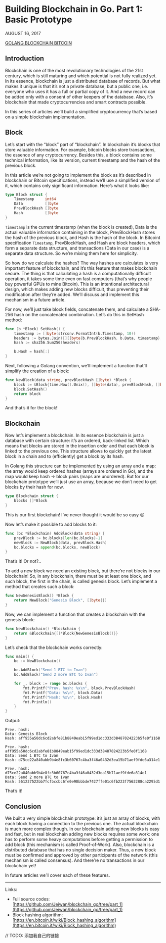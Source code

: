 # Building Blockchain in Go. Part 1: Basic Prototype

AUGUST 16, 2017

[GOLANG BLOCKCHAIN BITCOIN](https://jeiwan.cc/tags/blockchain)

## Introduction

Blockchain is one of the most revolutionary technologies of the 21st century, which is still maturing and which potential is not fully realized yet. In its essence, blockchain is just a distributed database of records. But what makes it unique is that it’s not a private database, but a public one, i.e. everyone who uses it has a full or partial copy of it. And a new record can be added only with a consent of other keepers of the database. Also, it’s blockchain that made cryptocurrencies and smart contracts possible.

In this series of articles we’ll build a simplified cryptocurrency that’s based on a simple blockchain implementation.

## Block

Let’s start with the “block” part of “blockchain”. In blockchain it’s blocks that store valuable information. For example, bitcoin blocks store transactions, the essence of any cryptocurrency. Besides this, a block contains some technical information, like its version, current timestamp and the hash of the previous block.

In this article we’re not going to implement the block as it’s described in blockchain or Bitcoin specifications, instead we’ll use a simplified version of it, which contains only significant information. Here’s what it looks like:

```go
type Block struct {
    Timestamp     int64
    Data          []byte
    PrevBlockHash []byte
    Hash          []byte
}
```

`Timestamp` is the current timestamp (when the block is created), Data is the actual valuable information containing in the block, PrevBlockHash stores the hash of the previous block, and Hash is the hash of the block. In Bitcoint specification `Timestamp`, PrevBlockHash, and Hash are block headers, which form a separate data structure, and transactions (Data in our case) is a separate data structure. So we’re mixing them here for simplicity.

So how do we calculate the hashes? The way hashes are calculates is very important feature of blockchain, and it’s this feature that makes blockchain secure. The thing is that calculating a hash is a computationally difficult operation, it takes some time even on fast computers (that’s why people buy powerful GPUs to mine Bitcoin). This is an intentional architectural design, which makes adding new blocks difficult, thus preventing their modification after they’re added. We’ll discuss and implement this mechanism in a future article.

For now, we’ll just take block fields, concatenate them, and calculate a SHA-256 hash on the concatenated combination. Let’s do this in SetHash method:

```go
func (b *Block) SetHash() {
    timestamp := []byte(strconv.FormatInt(b.Timestamp, 10))
    headers := bytes.Join([][]byte{b.PrevBlockHash, b.Data, timestamp}, []byte{})
    hash := sha256.Sum256(headers)

    b.Hash = hash[:]
}
```

Next, following a Golang convention, we’ll implement a function that’ll simplify the creation of a block:

```go
func NewBlock(data string, prevBlockHash []byte) *Block {
    block := &Block{time.Now().Unix(), []byte(data), prevBlockHash, []byte{}}
    block.SetHash()
    return block
}
```

And that’s it for the block!

## Blockchain

Now let’s implement a blockchain. In its essence blockchain is just a database with certain structure: it’s an ordered, back-linked list. Which means that blocks are stored in the insertion order and that each block is linked to the previous one. This structure allows to quickly get the latest block in a chain and to (efficiently) get a block by its hash.

In Golang this structure can be implemented by using an array and a map: the array would keep ordered hashes (arrays are ordered in Go), and the map would keep hash → block pairs (maps are unordered). But for our blockchain prototype we’ll just use an array, because we don’t need to get blocks by their hash for now.

```go
type Blockchain struct {
    blocks []*Block
}
```

This is our first blockchain! I’ve never thought it would be so easy 😉

Now let’s make it possible to add blocks to it:

```go
func (bc *Blockchain) AddBlock(data string) {
    prevBlock := bc.blocks[len(bc.blocks)-1]
    newBlock := NewBlock(data, prevBlock.Hash)
    bc.blocks = append(bc.blocks, newBlock)
}
```

That’s it! Or not?..

To add a new block we need an existing block, but there’re not blocks in our blockchain! So, in any blockchain, there must be at least one block, and such block, the first in the chain, is called genesis block. Let’s implement a method that creates such a block:

```go
func NewGenesisBlock() *Block {
    return NewBlock("Genesis Block", []byte{})
}
```

Now, we can implement a function that creates a blockchain with the genesis block:

```go
func NewBlockchain() *Blockchain {
    return &Blockchain{[]*Block{NewGenesisBlock()}}
}
```

Let’s check that the blockchain works correctly:

```go
func main() {
    bc := NewBlockchain()

    bc.AddBlock("Send 1 BTC to Ivan")
    bc.AddBlock("Send 2 more BTC to Ivan")

    for _, block := range bc.blocks {
        fmt.Printf("Prev. hash: %x\n", block.PrevBlockHash)
        fmt.Printf("Data: %s\n", block.Data)
        fmt.Printf("Hash: %x\n", block.Hash)
        fmt.Println()
    }
}
```

Output:

```text
Prev. hash:
Data: Genesis Block
Hash: aff955a50dc6cd2abfe81b8849eab15f99ed1dc333d38487024223b5fe0f1168

Prev. hash: aff955a50dc6cd2abfe81b8849eab15f99ed1dc333d38487024223b5fe0f1168
Data: Send 1 BTC to Ivan
Hash: d75ce22a840abb9b4e8fc3b60767c4ba3f46a0432d3ea15b71aef9fde6a314e1

Prev. hash: d75ce22a840abb9b4e8fc3b60767c4ba3f46a0432d3ea15b71aef9fde6a314e1
Data: Send 2 more BTC to Ivan
Hash: 561237522bb7fcfbccbc6fe0e98bbbde7427ffe01c6fb223f7562288ca2295d1
```

That’s it!

## Conclusion

We built a very simple blockchain prototype: it’s just an array of blocks, with each block having a connection to the previous one. The actual blockchain is much more complex though. In our blockchain adding new blocks is easy and fast, but in real blockchain adding new blocks requires some work: one has to perform some heavy computations before getting a permission to add block (this mechanism is called Proof-of-Work). Also, blockchain is a distributed database that has no single decision maker. Thus, a new block must be confirmed and approved by other participants of the network (this mechanism is called consensus). And there’re no transactions in our blockchain yet!

In future articles we’ll cover each of these features.

------

Links:

- Full source codes: [https://github.com/Jeiwan/blockchain_go/tree/part_1](https://github.com/Jeiwan/blockchain_go/tree/part_1)
- Block hashing algorithm: [https://en.bitcoin.it/wiki/Block_hashing_algorithm](https://en.bitcoin.it/wiki/Block_hashing_algorithm)

// TODO: 添加我自己的链接
